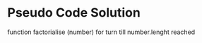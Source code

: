 # Pseudo Code Solution

function factorialise (number)
    for turn till number.lenght reached
        